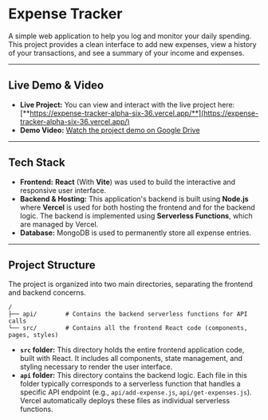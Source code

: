 # Expense Tracker

A simple web application to help you log and monitor your daily spending. This project provides a clean interface to add new expenses, view a history of your transactions, and see a summary of your income and expenses.

***

## Live Demo & Video

* **Live Project:** You can view and interact with the live project here: [**https://expense-tracker-alpha-six-36.vercel.app/**](https://expense-tracker-alpha-six-36.vercel.app/)
* **Demo Video:** [Watch the project demo on Google Drive](https://drive.google.com/file/d/1RkpX-NjLrLy6eBIa41AVAA6tLU9NQxTq/view?usp=sharing)

***

## Tech Stack

* **Frontend:** **React** (With **Vite**) was used to build the interactive and responsive user interface.
* **Backend & Hosting:**  This application's backend is built using **Node.js** where **Vercel** is used for both hosting the frontend and for the backend logic. The backend is implemented using **Serverless Functions**, which are managed by Vercel.
* **Database:** MongoDB is used to permanently store all expense entries.

***

## Project Structure

The project is organized into two main directories, separating the frontend and backend concerns.

```
/
├── api/        # Contains the backend serverless functions for API calls
└── src/        # Contains all the frontend React code (components, pages, styles)
```

* **`src` folder:** This directory holds the entire frontend application code, built with React. It includes all components, state management, and styling necessary to render the user interface.
* **`api` folder:** This directory contains the backend logic. Each file in this folder typically corresponds to a serverless function that handles a specific API endpoint (e.g., `api/add-expense.js`, `api/get-expenses.js`). Vercel automatically deploys these files as individual serverless functions.

